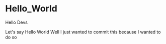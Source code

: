 # Hello_World

Hello Devs

Let's say Hello World
Well I just wanted to commit this because I wanted to do so
